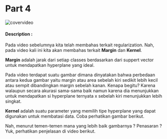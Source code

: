 # Part 4

![covervideo](http://bit.ly/makeaicovervideo)

#### **Description :**

Pada video sebelumnya kita telah membahas terkait regularization. Nah, pada video kali ini kita akan membahas terkait **Margin** dan **Kernel**. 

**Margin** adalah jarak dari setiap classes berdasarkan dari suppert vector untuk mendapatkan hyperplane yang ideal.<br>

Pada video terdapat suatu gambar dimana dinyatakan bahwa perbedaan antara kedua gambar yaitu margin atau area sebelah kiri sedikit lebih kecil atau sempit dibandingkan margin sebelah kanan. Kenapa begitu? Karena walaupun secara akurasi sama-sama baik namun karena dia menunjukkan untuk mendapatkan si hyperplane ternyata x sebelah kiri menunjukkan lebih singkat. 

**Kernel** adalah suatu parameter yang memilih tipe hyperplane yang dapat digunakan untuk membatasi data. Coba perhatikan gambar berikut. <br>

Nah, menurut temen-temen mana yang lebih baik gambarnya ? Penasaran ? Yuk, perhatikan penjelasan di video berikut.